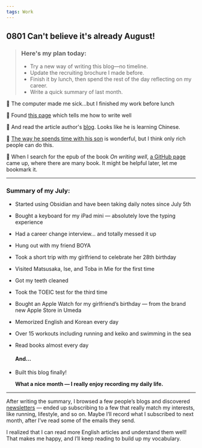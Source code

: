 ```yaml
---
tags: Work
---
```


## 0801 Can't believe it's already August!

> ### Here's my plan today:
>- Try a new way of writing this blog—no timeline.
>- Update the recruiting brochure I made before.
>- Finish it by lunch, then spend the rest of the day reflecting on my career.
>- Write a quick summary of last month.


💭 The computer made me sick...but I finished my work before lunch

👀 Found [this page](https://sive.rs/book/OnWritingWell) which tells me how to write well

🔖 And read the article author's [blog](https://sive.rs/). Looks like he is learning Chinese.

💭 [The way he spends time with his son](https://sive.rs/pa) is wonderful, but I think only rich people can do this.

📔 When I search for the epub of the book *On writing well*, [a GitHub page](https://github.com/zhengyishiming) came up, where there are many book. It might be helpful later, let me bookmark it.

---

### Summary of my July:
- Started using Obsidian and have been taking daily notes since July 5th
- Bought a keyboard for my iPad mini — absolutely love the typing experience
- Had a career change interview... and totally messed it up
- Hung out with my friend BOYA
- Took a short trip with my girlfriend to celebrate her 28th birthday
- Visited Matsusaka, Ise, and Toba in Mie for the first time
- Got my teeth cleaned
- Took the TOEIC test for the third time
- Bought an Apple Watch for my girlfriend’s birthday — from the brand new Apple Store in Umeda

- Memorized English and Korean every day
- Over 15 workouts including running and keiko and swimming in the sea
- Read books almost every day

  #### And...
- Built this blog finally!

  **What a nice month — I really enjoy recording my daily life.**

---

After writing the summary, I browsed a few people’s blogs and discovered [newsletters](https://wiki.geekplux.com/#/page/newsletters) — ended up subscribing to a few that really match my interests, like running, lifestyle, and so on.
Maybe I’ll record what I subscribed to next month, after I’ve read some of the emails they send.

I realized that I can read more English articles and understand them well! That makes me happy, and I’ll keep reading to build up my vocabulary.
